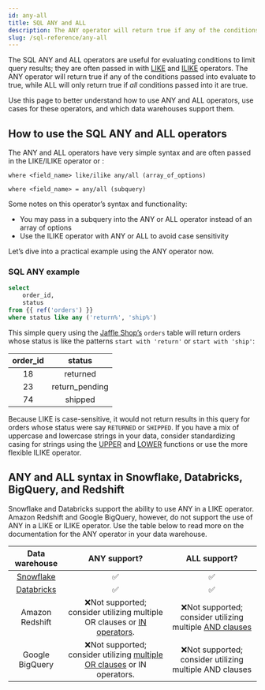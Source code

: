 ```yaml
---
id: any-all
title: SQL ANY and ALL
description: The ANY operator will return true if any of the conditions passed into evaluate to true, while ALL will only return true if all conditions passed into it are true.
slug: /sql-reference/any-all
---
```


<head>
    <title>Working with the SQL ANY and ALL operators</title>
</head>

The SQL ANY and ALL operators are useful for evaluating conditions to limit query results; they are often passed in with [LIKE](/sql-reference/like) and [ILIKE](/sql-reference/ilike) operators. The ANY operator will return true if any of the conditions passed into evaluate to true, while ALL will only return true if *all* conditions passed into it are true.

Use this page to better understand how to use ANY and ALL operators, use cases for these operators, and which data warehouses support them.

## How to use the SQL ANY and ALL operators

The ANY and ALL operators have very simple syntax and are often passed in the LIKE/ILIKE operator or <Term id="subquery" />:

`where <field_name> like/ilike any/all (array_of_options)`

`where <field_name> = any/all (subquery)`

Some notes on this operator’s syntax and functionality:
- You may pass in a subquery into the ANY or ALL operator instead of an array of options
- Use the ILIKE operator with ANY or ALL to avoid case sensitivity

Let’s dive into a practical example using the ANY operator now.

### SQL ANY example

```sql
select
    order_id,
    status
from {{ ref('orders') }}
where status like any ('return%', 'ship%')
```

This simple query using the [Jaffle Shop’s](https://github.com/dbt-labs/jaffle_shop) `orders` table will return orders whose status is like the patterns `start with 'return'` or `start with 'ship'`:

| order_id | status |
|:---:|:---:|
| 18 | returned |
| 23 | return_pending |
| 74 | shipped |

Because LIKE is case-sensitive, it would not return results in this query for orders whose status were say `RETURNED` or `SHIPPED`. If you have a mix of uppercase and lowercase strings in your data, consider standardizing casing for strings using the [UPPER](/sql-reference/upper) and [LOWER](/sql-reference/lower) functions or use the more flexible ILIKE operator.

## ANY and ALL syntax in Snowflake, Databricks, BigQuery, and Redshift

Snowflake and Databricks support the ability to use ANY in a LIKE operator. Amazon Redshift and Google BigQuery, however, do not support the use of ANY in a LIKE or ILIKE operator. Use the table below to read more on the documentation for the ANY operator in your data warehouse.

| **Data warehouse** | **ANY support?** | **ALL support?** |
|:---:|:---:|:---:|
| [Snowflake](https://docs.snowflake.com/en/sql-reference/functions/like_any.html) | ✅ | ✅ |
| [Databricks](https://docs.databricks.com/sql/language-manual/functions/like.html) | ✅ | ✅ |
| Amazon Redshift | ❌Not supported; consider utilizing multiple OR clauses or [IN operators](/sql-reference/in). | ❌Not supported; consider utilizing multiple [AND clauses](/sql-reference/and) |
| Google BigQuery | ❌Not supported; consider utilizing [multiple OR clauses](https://stackoverflow.com/questions/54645666/how-to-implement-like-any-in-bigquery-standard-sql) or IN operators. | ❌Not supported; consider utilizing multiple AND clauses |